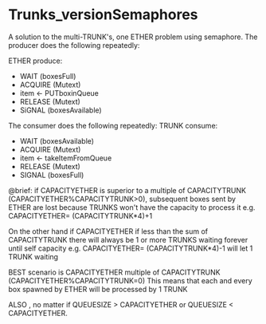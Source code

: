 Trunks_versionSemaphores
========================

A solution to the multi-TRUNK's, one ETHER problem using semaphore.
 The producer does the following repeatedly:

ETHER produce:
 * WAIT (boxesFull)
 * ACQUIRE (Mutext)
 * item ← PUTboxinQueue
 * RELEASE (Mutext)
 * SiGNAL (boxesAvailable)

 The consumer does the following repeatedly:
TRUNK consume:
 * WAIT (boxesAvailable)
 * ACQUIRE (Mutext)
 * item ← takeItemFromQueue
 * RELEASE (Mutext)
 * SIGNAL (boxesFull)


  @brief: if CAPACITYETHER is superior to a multiple of CAPACITYTRUNK (CAPACITYETHER%CAPACITYTRUNK>0),
  subsequent boxes sent by ETHER are lost because TRUNKS won't have the capacity to process it
  e.g. CAPACITYETHER=  (CAPACITYTRUNK*4)+1
 
  On the other hand if CAPACITYETHER if less than the sum of CAPACITYTRUNK
  there will always be 1 or more TRUNKS waiting forever until self capacity
  e.g. CAPACITYETHER=  (CAPACITYTRUNK*4)-1 will let 1 TRUNK waiting
 
  BEST scenario is CAPACITYETHER multiple of CAPACITYTRUNK (CAPACITYETHER%CAPACITYTRUNK=0)
  This means that each and every box spawned by ETHER will be processed by 1 TRUNK
 
  ALSO , no matter if QUEUESIZE > CAPACITYETHER or QUEUESIZE < CAPACITYETHER.
